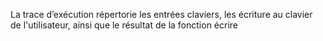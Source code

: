 La trace d’exécution répertorie les entrées claviers, les écriture au clavier de l'utilisateur, ainsi que le résultat de la fonction écrire